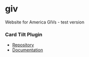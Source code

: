 # giv
Website for America GIVs - test version

### Card Tilt Plugin
 - [Repository](https://github.com/micku7zu/vanilla-tilt.js)
 - [Documentation](https://micku7zu.github.io/vanilla-tilt.js)
